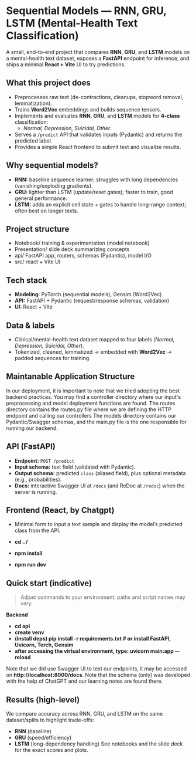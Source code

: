 # Sequential Models — RNN, GRU, LSTM (Mental-Health Text Classification)

A small, end-to-end project that compares **RNN**, **GRU**, and **LSTM** models on a mental-health text dataset, exposes a **FastAPI** endpoint for inference, and ships a minimal **React + Vite** UI to try predictions.



## What this project does
- Preprocesses raw text (de-contractions, cleanups, stopword removal, lemmatization).
- Trains **Word2Vec** embeddings and builds sequence tensors.
- Implements and evaluates **RNN**, **GRU**, and **LSTM** models for **4-class** classification:
  - *Normal, Depression, Suicidal, Other*.
- Serves a `/predict` API that validates inputs (Pydantic) and returns the predicted label.
- Provides a simple React frontend to submit text and visualize results.



## Why sequential models?
- **RNN:** baseline sequence learner; struggles with long dependencies (vanishing/exploding gradients).
- **GRU:** lighter than LSTM (update/reset gates); faster to train, good general performance.
- **LSTM:** adds an explicit cell state + gates to handle long-range context; often best on longer texts.



## Project structure
- Notebook/ training & experimentation (model notebook)
- Presentation/ slide deck summarizing concepts 
- api/ FastAPI app, routers, schemas (Pydantic), model I/O
- src/ react + Vite UI



## Tech stack
- **Modeling:** PyTorch (sequential models), Gensim (Word2Vec)  
- **API:** FastAPI + Pydantic (request/response schemas, validation)  
- **UI:** React + Vite



## Data & labels
- Clinical/mental-health text dataset mapped to four labels (*Normal, Depression, Suicidal, Other*).
- Tokenized, cleaned, lemmatized → embedded with **Word2Vec** → padded sequences for training.

## Maintanable Application Structure 
In our deployment, it is important to note that we tried adopting the best backend practices.
You may find a controller directory where our input's preprocessing and model deployment functions are found.
The routes directory contains the routes.py file where we are defining the HTTP endpoint and calling our controllers
The models directory contains our Pydantic/Swagger schemas, and the  main.py file is the one responsible for running our backend.

## API (FastAPI)
- **Endpoint:** `POST /predict`
- **Input schema:** text field (validated with Pydantic).
- **Output schema:** predicted `class` (aliased field), plus optional metadata (e.g., probabilities).
- **Docs:** interactive Swagger UI at `/docs` (and ReDoc at `/redoc`) when the server is running.



## Frontend (React, by Chatgpt)
- Minimal form to input a text sample and display the model’s predicted class from the API.

- **cd ../**
- **npm install**
- **npm run dev**

## Quick start (indicative)
> Adjust commands to your environment; paths and script names may vary.

**Backend**

- **cd api**
- **create venv**
- **(install deps) pip install -r requirements.txt  # or install FastAPI, Uvicorn, Torch, Gensim**
- **after accessing the virtual environment, type: uvicorn main:app --reload**

Note that we did use Swagger UI to test our endpoints, it may be accessed on **http://localhost:8000/docs**. Note that the schema (only) was developed with the help of ChatGPT and our learning notes are found there.

## Results (high-level)

We compare accuracy across RNN, GRU, and LSTM on the same dataset/splits to highlight trade-offs:

- **RNN** (baseline)
- **GRU** (speed/efficiency)
- **LSTM** (long-dependency handling)
See notebooks and the slide deck for the exact scores and plots.


